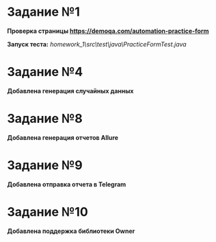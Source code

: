 # Задание №1

**Проверка страницы https://demoqa.com/automation-practice-form**

**Запуск теста:** *homework_1\src\test\java\PracticeFormTest.java*

# Задание №4

**Добавлена генерация случайных данных**

# Задание №8

**Добавлена генерация отчетов Allure**

# Задание №9

**Добавлена отправка отчета в Telegram**

# Задание №10

**Добавлена поддержка библиотеки Owner**

